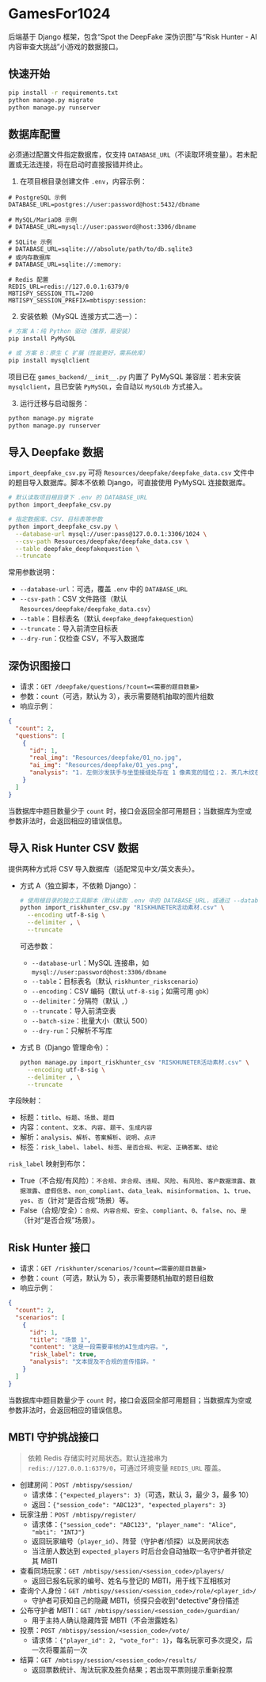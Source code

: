 # GamesFor1024

后端基于 Django 框架，包含“Spot the DeepFake 深伪识图”与“Risk Hunter - AI 内容审查大挑战”小游戏的数据接口。

## 快速开始

```bash
pip install -r requirements.txt
python manage.py migrate
python manage.py runserver
```

## 数据库配置

必须通过配置文件指定数据库，仅支持 `DATABASE_URL`（不读取环境变量）。若未配置或无法连接，将在启动时直接报错并终止。

1) 在项目根目录创建文件 `.env`，内容示例：

```
# PostgreSQL 示例
DATABASE_URL=postgres://user:password@host:5432/dbname

# MySQL/MariaDB 示例
# DATABASE_URL=mysql://user:password@host:3306/dbname

# SQLite 示例
# DATABASE_URL=sqlite:///absolute/path/to/db.sqlite3
# 或内存数据库
# DATABASE_URL=sqlite://:memory:

# Redis 配置
REDIS_URL=redis://127.0.0.1:6379/0
MBTISPY_SESSION_TTL=7200
MBTISPY_SESSION_PREFIX=mbtispy:session:
```

2) 安装依赖（MySQL 连接方式二选一）：

```bash
# 方案 A：纯 Python 驱动（推荐，易安装）
pip install PyMySQL

# 或 方案 B：原生 C 扩展（性能更好，需系统库）
pip install mysqlclient
```

项目已在 `games_backend/__init__.py` 内置了 PyMySQL 兼容层：若未安装 `mysqlclient`，且已安装 `PyMySQL`，会自动以 `MySQLdb` 方式接入。

3) 运行迁移与启动服务：

```bash
python manage.py migrate
python manage.py runserver
```

## 导入 Deepfake 数据

`import_deepfake_csv.py` 可将 `Resources/deepfake/deepfake_data.csv` 文件中的题目导入数据库。脚本不依赖 Django，可直接使用 PyMySQL 连接数据库。

```bash
# 默认读取项目根目录下 .env 的 DATABASE_URL
python import_deepfake_csv.py

# 指定数据库、CSV、目标表等参数
python import_deepfake_csv.py \
  --database-url mysql://user:pass@127.0.0.1:3306/1024 \
  --csv-path Resources/deepfake/deepfake_data.csv \
  --table deepfake_deepfakequestion \
  --truncate
```

常用参数说明：
- `--database-url`：可选，覆盖 `.env` 中的 `DATABASE_URL`
- `--csv-path`：CSV 文件路径（默认 `Resources/deepfake/deepfake_data.csv`）
- `--table`：目标表名（默认 `deepfake_deepfakequestion`）
- `--truncate`：导入前清空目标表
- `--dry-run`：仅检查 CSV，不写入数据库


## 深伪识图接口

- 请求：`GET /deepfake/questions/?count=<需要的题目数量>`
- 参数：`count`（可选，默认为 3），表示需要随机抽取的图片组数
- 响应示例：

```json
{
  "count": 2,
  "questions": [
    {
      "id": 1,
      "real_img": "Resources/deepfake/01_no.jpg",
      "ai_img": "Resources/deepfake/01_yes.png",
      "analysis": "1. 左侧沙发扶手与坐垫接缝处存在 1 像素宽的错位；2. 茶几木纹在中心点呈现 2×2 像素的重复噪点；3. 右侧玻璃护栏固定螺丝出现镜像反转；4. 地面瓷砖缝隙在右下角突然变宽 0.5mm；5. 背景窗格倒影呈现非物理规律的波浪扭曲。"
    }
  ]
}
```

当数据库中题目数量少于 `count` 时，接口会返回全部可用题目；当数据库为空或参数非法时，会返回相应的错误信息。

## 导入 Risk Hunter CSV 数据

提供两种方式将 CSV 导入数据库（适配常见中文/英文表头）。

- 方式 A（独立脚本，不依赖 Django）：

  ```bash
  # 使用根目录的独立工具脚本（默认读取 .env 中的 DATABASE_URL，或通过 --database-url 指定）
  python import_riskhunter_csv.py "RISKHUNETER活动素材.csv" \
    --encoding utf-8-sig \
    --delimiter , \
    --truncate
  ```

  可选参数：
  - `--database-url`：MySQL 连接串，如 `mysql://user:password@host:3306/dbname`
  - `--table`：目标表名（默认 `riskhunter_riskscenario`）
  - `--encoding`：CSV 编码（默认 `utf-8-sig`；如需可用 `gbk`）
  - `--delimiter`：分隔符（默认 `,`）
  - `--truncate`：导入前清空表
  - `--batch-size`：批量大小（默认 500）
  - `--dry-run`：只解析不写库

- 方式 B（Django 管理命令）：

  ```bash
  python manage.py import_riskhunter_csv "RISKHUNETER活动素材.csv" \
    --encoding utf-8-sig \
    --delimiter , \
    --truncate
  ```

字段映射：
- 标题：`title`、`标题`、`场景`、`题目`
- 内容：`content`、`文本`、`内容`、`题干`、`生成内容`
- 解析：`analysis`、`解析`、`答案解析`、`说明`、`点评`
- 标签：`risk_label`、`label`、`标签`、`是否合规`、`判定`、`正确答案`、`结论`

`risk_label` 映射到布尔：
- True（不合规/有风险）：`不合规`、`非合规`、`违规`、`风险`、`有风险`、`客户数据泄露`、`数据泄露`、`虚假信息`、`non_compliant`、`data_leak`、`misinformation`、`1`、`true`、`yes`、`否`（针对“是否合规”场景）等。
- False（合规/安全）：`合规`、`内容合规`、`安全`、`compliant`、`0`、`false`、`no`、`是`（针对“是否合规”场景）。

## Risk Hunter 接口

- 请求：`GET /riskhunter/scenarios/?count=<需要的题目数量>`
- 参数：`count`（可选，默认为 5），表示需要随机抽取的题目组数
- 响应示例：

```json
{
  "count": 2,
  "scenarios": [
    {
      "id": 1,
      "title": "场景 1",
      "content": "这是一段需要审核的AI生成内容。",
      "risk_label": true,
      "analysis": "文本提及不合规的宣传措辞。"
    }
  ]
}
```

当数据库中题目数量少于 `count` 时，接口会返回全部可用题目；当数据库为空或参数非法时，会返回相应的错误信息。

## MBTI 守护挑战接口

> 依赖 Redis 存储实时对局状态。默认连接串为 `redis://127.0.0.1:6379/0`，可通过环境变量 `REDIS_URL` 覆盖。

- 创建房间：`POST /mbtispy/session/`
  - 请求体：`{"expected_players": 3}`（可选，默认 3，最少 3，最多 10）
  - 返回：`{"session_code": "ABC123", "expected_players": 3}`
- 玩家注册：`POST /mbtispy/register/`
  - 请求体：`{"session_code": "ABC123", "player_name": "Alice", "mbti": "INTJ"}`
  - 返回玩家编号（`player_id`）、阵营（守护者/侦探）以及房间状态
  - 当注册人数达到 `expected_players` 时后台会自动抽取一名守护者并锁定其 MBTI
- 查看同场玩家：`GET /mbtispy/session/<session_code>/players/`
  - 返回已报名玩家的编号、姓名与登记的 MBTI，用于线下互相核对
- 查询个人身份：`GET /mbtispy/session/<session_code>/role/<player_id>/`
  - 守护者可获知自己的隐藏 MBTI，侦探只会收到“detective”身份描述
- 公布守护者 MBTI：`GET /mbtispy/session/<session_code>/guardian/`
  - 用于主持人确认隐藏阵营 MBTI（不会泄露姓名）
- 投票：`POST /mbtispy/session/<session_code>/vote/`
  - 请求体：`{"player_id": 2, "vote_for": 1}`，每名玩家可多次提交，后一次将覆盖前一次
- 结算：`GET /mbtispy/session/<session_code>/results/`
  - 返回票数统计、淘汰玩家及胜负结果；若出现平票则提示重新投票

